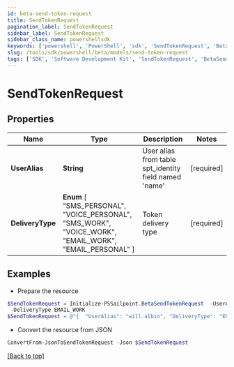 ```yaml
---
id: beta-send-token-request
title: SendTokenRequest
pagination_label: SendTokenRequest
sidebar_label: SendTokenRequest
sidebar_class_name: powershellsdk
keywords: ['powershell', 'PowerShell', 'sdk', 'SendTokenRequest', 'BetaSendTokenRequest'] 
slug: /tools/sdk/powershell/beta/models/send-token-request
tags: ['SDK', 'Software Development Kit', 'SendTokenRequest', 'BetaSendTokenRequest']
---
```



# SendTokenRequest

## Properties

Name | Type | Description | Notes
------------ | ------------- | ------------- | -------------
**UserAlias** | **String** | User alias from table spt_identity field named 'name' | [required]
**DeliveryType** |  **Enum** [  "SMS_PERSONAL",    "VOICE_PERSONAL",    "SMS_WORK",    "VOICE_WORK",    "EMAIL_WORK",    "EMAIL_PERSONAL" ] | Token delivery type | [required]

## Examples

- Prepare the resource
```powershell
$SendTokenRequest = Initialize-PSSailpoint.BetaSendTokenRequest  -UserAlias will.albin `
 -DeliveryType EMAIL_WORK
$SendTokenRequest = @"{  "UserAlias": "will.albin", "DeliveryType": "EMAIL_WORK" }"@
```

- Convert the resource from JSON
```powershell
ConvertFrom-JsonToSendTokenRequest -Json $SendTokenRequest
```


[[Back to top]](#) 

